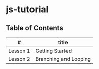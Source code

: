 # js-tutorial

## Table of Contents
\# | title  
--- | ---
Lesson 1 | Getting Started
Lesson 2 | Branching and Looping

